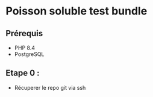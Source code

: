 # Poisson soluble test bundle

## Prérequis

- PHP 8.4
- PostgreSQL

## Etape 0 : 

- Récuperer le repo git via ssh 
